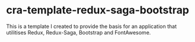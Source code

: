 # cra-template-redux-saga-bootstrap

This is a template I created to provide the basis for an application that utilitises Redux,
Redux-Saga, Bootstrap and FontAwesome.
